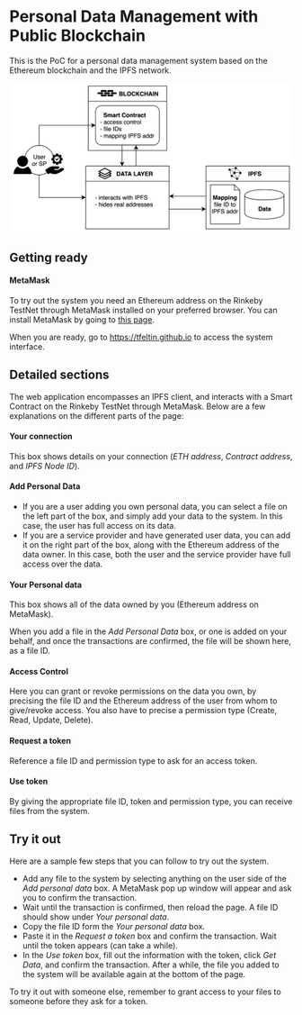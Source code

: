 # Personal Data Management with Public Blockchain

This is the PoC for a personal data management system based on the Ethereum blockchain and the IPFS network.

![System Architecture](assets/architecture.png?raw=true "System Architecture")


## Getting ready

#### MetaMask
To try out the system you need an Ethereum address on the Rinkeby TestNet through MetaMask installed on your preferred browser. You can install MetaMask by going to [this page](https://metamask.io/).

When you are ready, go to https://tfeltin.github.io to access the system interface.

## Detailed sections

The web application encompasses an IPFS client, and interacts with a Smart Contract on the Rinkeby TestNet through MetaMask. Below are a few explanations on the different parts of the page:

#### Your connection

This box shows details on your connection (*ETH address*, *Contract address*, and *IPFS Node ID*).

#### Add Personal Data

- If you are a user adding you own personal data, you can select a file on the left part of the box, and simply add your data to the system. In this case, the user has full access on its data.
- If you are a service provider and have generated user data, you can add it on the right part of the box, along with the Ethereum address of the data owner. In this case, both the user and the service provider have full access over the data.

#### Your Personal data

This box shows all of the data owned by you (Ethereum address on MetaMask).

When you add a file in the *Add Personal Data* box, or one is added on your behalf, and once the transactions are confirmed, the file will be shown here, as a file ID.

#### Access Control

Here you can grant or revoke permissions on the data you own, by precising the file ID and the Ethereum address of the user from whom to give/revoke access. You also have to precise a permission type (Create, Read, Update, Delete).

#### Request a token

Reference a file ID and permission type to ask for an access token.

#### Use token

By giving the appropriate file ID, token and permission type, you can receive files from the system.

## Try it out

Here are a sample few steps that you can follow to try out the system.

- Add any file to the system by selecting anything on the user side of the *Add personal data* box. A MetaMask pop up window will appear and ask you to confirm the transaction.
- Wait until the transaction is confirmed, then reload the page. A file ID should show under *Your personal data*.
- Copy the file ID form the *Your personal data* box.
- Paste it in the *Request a token* box and confirm the transaction. Wait until the token appears (can take a while).
- In the *Use token* box, fill out the information with the token, click *Get Data*, and confirm the transaction. After a while, the file you added to the system will be available again at the bottom of the page.

To try it out with someone else, remember to grant access to your files to someone before they ask for a token.
